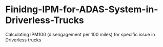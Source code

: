 # Finidng-IPM-for-ADAS-System-in-Driverless-Trucks
Calculating IPM100 (disengagement per 100 miles) for specific issue in Driverless trucks

